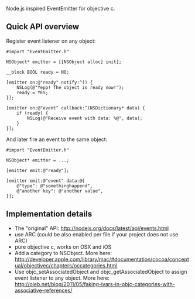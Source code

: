 Node.js inspired EventEmitter for objective c.

## Quick API overview

Register event listener on any object:

	#import "EventEmitter.h"

	NSObject* emitter = [[NSObject alloc] init];

	__block BOOL ready = NO;

	[emitter on:@"ready" notify:^() {
		NSLog(@"Yepp! The object is ready now!");
		ready = YES;
	}];

	[emitter on:@"event" callback:^(NSDictionary* data) {
		if (ready) {
			NSLog(@"Receive event with data: %@", data);
		}
	}];

And later fire an event to the same object:

	#import "EventEmitter.h"
	
	NSObject* emitter = ...;
	
	[emitter emit:@"ready"];
	
	[emitter emit:@"event" data:@{
		@"type": @"somethinghappend",
		@"another key": @"another value",
	}];


## Implementation details

* The "original" API: http://nodejs.org/docs/latest/api/events.html
* use ARC (could be also enabled per file if your project does not use ARC)
* pure objective c, works on OSX and iOS
* Add a category to NSObject. More here: http://developer.apple.com/library/mac/#documentation/cocoa/conceptual/objectivec/chapters/occategories.html
* Use objc_setAssociatedObject and objc_getAssociatedObject to assign event listener to any object. More here: http://oleb.net/blog/2011/05/faking-ivars-in-objc-categories-with-associative-references/
